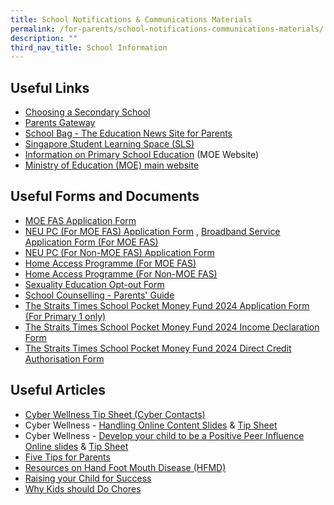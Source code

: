 ```yaml
---
title: School Notifications & Communications Materials
permalink: /for-parents/school-notifications-communications-materials/
description: ""
third_nav_title: School Information
---
```

Useful Links
------------

*   [Choosing a Secondary School](https://www.schoolbag.sg/story/the-next-phase-choosing-a-secondary-school?utm_source=newsletter&utm_medium=email&utm_campaign=2019-Oct)
*   [Parents Gateway](https://pg.moe.edu.sg/)
*   [School Bag - The Education News Site for Parents](https://www.schoolbag.sg/)
*   [Singapore Student Learning Space (SLS)](http://learning.moe.edu.sg/)
*   [Information on Primary School Education](https://www.moe.gov.sg/primary) (MOE Website)
*   [Ministry of Education (MOE) main website](https://www.moe.gov.sg/)

Useful Forms and Documents
--------------------------

*   [MOE FAS Application Form](/files/MOE%20FAS%20Application%20Form%20Sep%2021.pdf)
*   [NEU PC (For MOE FAS) Application Form](/files/NPP%20Application%20Form%20v5-4%201Jun21%20for%20MOE-SPED%20FAS.pdf) , [Broadband Service Application Form (For MOE FAS)](/files/NEU_PC_Plus_IMDA%20FBB_service_application_form9%20Apr2020.pdf)
*   [NEU PC (For Non-MOE FAS) Application Form](/files/NPP%20Application%20Form%20v12-4%201Jun21%20for%20NON%20MOE-SPED%20FAS.pdf)
*   [Home Access Programme (For MOE FAS)](/files/HA%203%20App%20Form%20v2%20HOMES_AutoInclude%205%20Apr%2021.pdf)
*   [Home Access Programme (For Non-MOE FAS)](/files/HA%203%20App%20Form%20v2%20HOMES_FINAL%205%20Apr.pdf)
*   [Sexuality Education Opt-out Form](/files/Annex%20A_OptOut.pdf)
*   [School Counselling - Parents' Guide](https://docs.google.com/a/yckps.edu.sg/viewer?a=v&pid=sites&srcid=eWNrcHMuZWR1LnNnfHlja3BzLWxlYXZlZm9ybXxneDo3YTNjNmQ4OTY2YWY0OTA1)
*   [The Straits Times School Pocket Money Fund 2024 Application Form (For Primary 1 only)](/files/annex%20a%20-%202024%20stspmf%20application%20form%20for%20schools.pdf)
*   [The Straits Times School Pocket Money Fund 2024 Income Declaration Form](/files/annex%20b%20-%20income%20declaration%20form.pdf)
*   [The Straits Times School Pocket Money Fund 2024 Direct Credit Authorisation Form](/files/annex%20f%20-%20direct%20credit%20authorisation%20form.pdf)
    

Useful Articles
---------------

*   [Cyber Wellness Tip Sheet (Cyber Contacts)](/files/Cyberwellness%20Tip%20sheet%20for%20Parents.pdf)
*   Cyber Wellness - [Handling Online Content Slides](/files/3A%202018%20T2%20Parents%20Slides.pdf) & [Tip Sheet](/files/3B%202018%20T2%20Parents%20Tip%20Sheet.pdf)
*   Cyber Wellness - [Develop your child to be a Positive Peer Influence Online slides](/files/3A%202018%20T1%20Parents%20Slides.pdf) & [Tip Sheet](/files/3B%202018%20T1%20Parents%20Tip%20Sheet_pdf.pdf)
*   [Five Tips for Parents](https://docs.google.com/a/yckps.edu.sg/viewer?a=v&pid=sites&srcid=eWNrcHMuZWR1LnNnfHlja3BzLWxlYXZlZm9ybXxneDo3NzRiZjc3OWZlNmEzZmQ)
*   [Resources on Hand Foot Mouth Disease (HFMD)](https://www.healthhub.sg/a-z/diseases-and-conditions/44/hfmd)
*   [Raising your Child for Success](https://www.schoolbag.sg/story/raising-your-child-for-success#.V4xsxet97IX)
*   [Why Kids should Do Chores](https://www.schoolbag.sg/story/why-kids-should-do-chores#.V1RPLrh97IU)